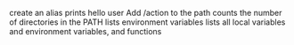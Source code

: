 create an alias
prints hello user
Add /action to the path
counts the number of directories in the PATH
lists environment variables
lists all local variables and environment variables, and functions
